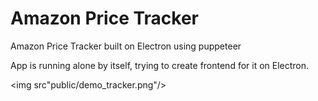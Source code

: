 # Amazon Price Tracker
Amazon Price Tracker built on Electron using puppeteer

App is running alone by itself, trying to create frontend for it on Electron.

<img src"public/demo_tracker.png"/>
